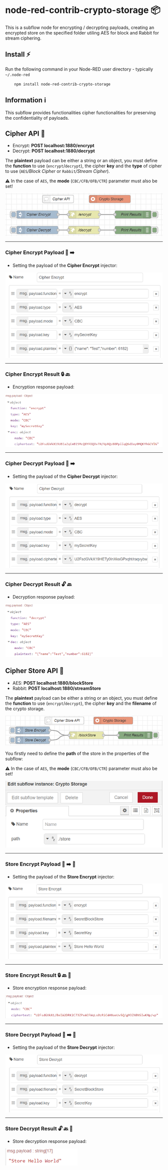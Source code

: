 # node-red-contrib-crypto-storage :package: 

This is a subflow node for encrypting / decrypting payloads, creating an encrypted store on the specified folder utiling AES for block and Rabbit for stream ciphering.

## Install :zap:

Run the following command in your Node-RED user directory - typically `~/.node-red`

        npm install node-red-contrib-crypto-storage

## Information :information_source:
This subflow provides functionalities cipher functionalities for preserving the confidentiality of payloads.

## Cipher API :closed_lock_with_key:

- Encrypt: **POST localhost:1880/encrypt** 
- Decrypt: **POST localhost:1880/decrypt** 
  
The __plaintext__ payload can be either a string or an object, you must define the __function__ to use (``encrypt``/``decrypt``), the cipher __key__ and the __type__ of cipher to use (``AES``*/Block Cipher* or ``Rabbit``*/Stream Cipher*).

:warning: In the case of ``AES``, the __mode__ (``CBC/CFB/OFB/CTR``) parameter must also be set!    

![CipherAPI](docs/CipherAPI.PNG)

---

### Cipher Encrypt Payload :key: :arrow_right:
* Setting the payload of the **Cipher Encrypt** injector:

![CE1](docs/CE1.PNG)

---

### Cipher Encrypt Result :lock: :back: 
* Encryption response payload:

![CE2](docs/CE2.PNG)

---

### Cipher Decrypt Payload :key: :arrow_right:
* Setting the payload of the **Cipher Decrypt** injector:

![DE1](docs/DE1.PNG)

---

### Cipher Decrypt Result :unlock: :back: 
* Decryption response payload:

![DE2](docs/DE2.PNG)

## Cipher Store API :toolbox:

- AES: **POST localhost:1880/blockStore** 
- Rabbit: **POST localhost:1880/streamStore**
   
The __plaintext__ payload can be either a string or an object, you must define the __function__ to use (``encrypt``/``decrypt``), the cipher __key__ and the __filename__ of the crypto storage. 

![CipherStoreAPI](docs/CipherStoreAPI.PNG)

You firstly need to define the __path__ of the store in the properties of the subflow:

:warning: In the case of ``AES``, the __mode__ (``CBC/CFB/OFB/CTR``) parameter must also be set!    

![CSO](docs/CS0.PNG)

---

### Store Encrypt Payload :key: :arrow_right: :toolbox:
* Setting the payload of the **Store Encrypt** injector:

![CSB1](docs/CSB1.PNG)

---

### Store Encrypt Result :lock:  :back: :toolbox: 
* Store encryption response payload:

![CSB2](docs/CSB2.PNG)

---

### Store Decrypt Payload :key: :arrow_right: :toolbox:
* Setting the payload of the **Store Decrypt** injector:

![DSB1](docs/DSB1.PNG)

---

### Store Decrypt Result :unlock: :back: :toolbox: 
* Store decryption response payload:

![DSB2](docs/DSB2.PNG)

